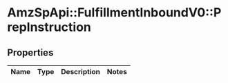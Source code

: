 # AmzSpApi::FulfillmentInboundV0::PrepInstruction

## Properties
Name | Type | Description | Notes
------------ | ------------- | ------------- | -------------

